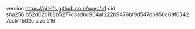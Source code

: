 version https://git-lfs.github.com/spec/v1
oid sha256:b52d02c1b8b5277d3ad6c904af222b9476bf9d547db850c69f05427cc51f502c
size 216

